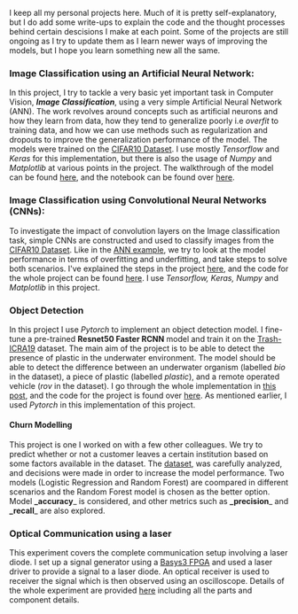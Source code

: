 I keep all my personal projects here. Much of it is pretty self-explanatory, but I do add some write-ups to explain the code and the thought processes behind certain descisions I make at each point. 
Some of the projects are still ongoing as I try to update them as I learn newer ways of improving the models, but I hope you learn something new all the same.



### Image Classification using an Artificial Neural Network: 
In this project, I try to tackle a very basic yet important task in Computer Vision, _**Image Classification**_, using a  very simple Artificial Neural Network (ANN). The work revolves around concepts such as artificial neurons and how they learn from data, how they tend to generalize poorly i.e _overfit_ to training data, and how we can use methods such as regularization and dropouts to improve the generalization performance of the model. The models were trained on the [CIFAR10 Dataset](). I use mostly _Tensorflow_ and _Keras_ for this implementation, but there is also the usage of _Numpy_ and _Matplotlib_ at various points in the project. The walkthrough of the model can be found [here](), and the notebook can be found over [here]().


### Image Classification using Convolutional Neural Networks (CNNs):
To investigate the impact of convolution layers on the Image classification task, simple CNNs are constructed and used to classify images from the [CIFAR10 Dataset](). Like in the [ANN example](), we try to look at the model performance in terms of overfitting and underfitting, and take steps to solve both scenarios. I've explained the steps in the project [here](), and the code for the whole project can be found [here](). I use _Tensorflow, Keras, Numpy_ and _Matplotlib_ in this project.


### Object Detection
In this project I use _Pytorch_ to implement an object detection model. I fine-tune a pre-trained **Resnet50 Faster RCNN** model and train it on the [Trash-ICRA19]() dataset. The main aim of the project is to be able to detect the presence of plastic in the underwater environment. The model should be able to detect the difference between an underwater organism (labelled _bio_ in the dataset), a piece of plastic (labelled _plastic_), and a remote operated vehicle (_rov_ in the dataset). I go through the whole implementation in [this post](), and the code for the project is found over [here](). As mentioned earlier, I used _Pytorch_ in this implementation of this project.


#### Churn Modelling 
This project is one I worked on with a few other colleagues. We try to predict whether or not a customer leaves a certain institution based on some factors available in the dataset. The [dataset](), was carefully analyzed, and decisions were made in order to increase the model performance. Two models (Logistic Regression and Random Forest) are coompared in different scenarios and the Random Forest model is chosen as the better option. Model **_accuracy**_ is considered, and other metrics such as **_precision**_ and **_recall**_ are also explored.


### Optical Communication using a laser
This experiment covers the complete communication setup involving a laser diode. I set up a signal generator using a [Basys3 FPGA]() and used a laser driver to provide a signal to a laser diode. An optical receiver is used to receiver the signal which is then observed using an oscilloscope. Details of the whole experiment are provided [here]() including all the parts and component details. 



